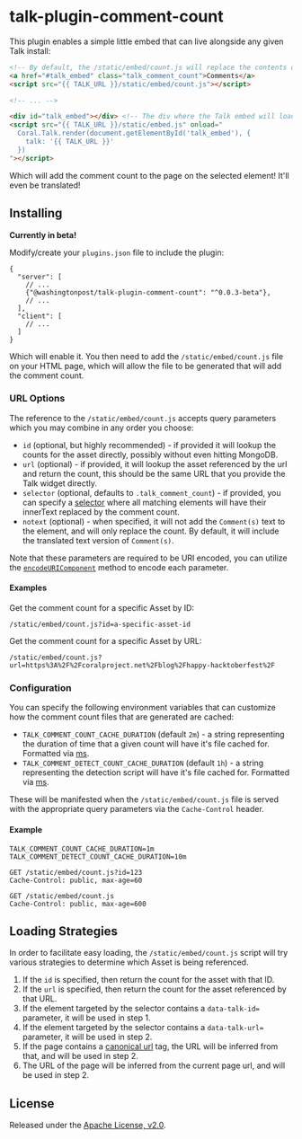 # talk-plugin-comment-count

This plugin enables a simple little embed that can live alongside any given Talk
install:

```html
<!-- By default, the /static/embed/count.js will replace the contents of the element targeted by the .talk_comment_count selector. Adding the href="#talk_embed" will allow when you click the comment count, it will jump to the comments! -->
<a href="#talk_embed" class="talk_comment_count">Comments</a>
<script src="{{ TALK_URL }}/static/embed/count.js"></script>

<!-- ... -->

<div id="talk_embed"></div> <!-- The div where the Talk embed will load. -->
<script src="{{ TALK_URL }}/static/embed.js" onload="
  Coral.Talk.render(document.getElementById('talk_embed'), {
    talk: '{{ TALK_URL }}'
  })
"></script>
```

Which will add the comment count to the page on the selected element! It'll even
be translated!

## Installing

**Currently in beta!**

Modify/create your `plugins.json` file to include the plugin:

```
{
  "server": [
    // ...
    {"@washingtonpost/talk-plugin-comment-count": "^0.0.3-beta"},
    // ...
  ],
  "client": [
    // ...
  ]
}
```

Which will enable it. You then need to add the `/static/embed/count.js` file on your HTML
page, which will allow the file to be generated that will add the comment count.

### URL Options

The reference to the `/static/embed/count.js` accepts query parameters which you
may combine in any order you choose:

- `id` (optional, but highly recommended) - if provided it will lookup the
  counts for the asset directly, possibly without even hitting MongoDB.
- `url` (optional) - if provided, it will lookup the asset referenced by the url
  and return the count, this should be the same URL that you provide the Talk
  widget directly.
- `selector` (optional, defaults to `.talk_comment_count`) - if provided, you can specify a [selector](https://developer.mozilla.org/en-US/docs/Web/CSS/CSS_Selectors)
  where all matching elements will have their innerText replaced by the comment
  count.
- `notext` (optional) - when specified, it will not add the `Comment(s)` text
  to the element, and will only replace the count. By default, it will include
  the translated text version of `Comment(s)`.

Note that these parameters are required to be URI encoded, you can utilize the
[`encodeURIComponent`](https://developer.mozilla.org/en-US/docs/Web/JavaScript/Reference/Global_Objects/encodeURIComponent)
method to encode each parameter.

#### Examples

Get the comment count for a specific Asset by ID:

```
/static/embed/count.js?id=a-specific-asset-id
```

Get the comment count for a specific Asset by URL:

```
/static/embed/count.js?url=https%3A%2F%2Fcoralproject.net%2Fblog%2Fhappy-hacktoberfest%2F
```

### Configuration

You can specify the following environment variables that can customize how the
comment count files that are generated are cached:

- `TALK_COMMENT_COUNT_CACHE_DURATION` (default `2m`) - a string representing the
  duration of time that a given count will have it's file cached for. Formatted
  via [ms](https://www.npmjs.com/package/ms).
- `TALK_COMMENT_DETECT_COUNT_CACHE_DURATION` (default `1h`) - a string
  representing the detection script will have it's file cached for. Formatted
  via [ms](https://www.npmjs.com/package/ms).

These will be manifested when the `/static/embed/count.js` file is served with
the appropriate query parameters via the `Cache-Control` header.

#### Example

```
TALK_COMMENT_COUNT_CACHE_DURATION=1m
TALK_COMMENT_DETECT_COUNT_CACHE_DURATION=10m

GET /static/embed/count.js?id=123
Cache-Control: public, max-age=60

GET /static/embed/count.js
Cache-Control: public, max-age=600
```

## Loading Strategies

In order to facilitate easy loading, the `/static/embed/count.js` script will try various
strategies to determine which Asset is being referenced.

1. If the `id` is specified, then return the count for the asset with that ID.
2. If the `url` is specified, then return the count for the asset referenced by
   that URL.
3. If the element targeted by the selector contains a `data-talk-id=`
   parameter, it will be used in step 1.
4. If the element targeted by the selector contains a `data-talk-url=`
   parameter, it will be used in step 2.
5. If the page contains a [canonical url](https://developer.mozilla.org/en-US/docs/Web/HTTP/Basics_of_HTTP/Choosing_between_www_and_non-www_URLs#Using_%3Clink_relcanonical%3E) tag, the URL will be inferred from that, and will be
   used in step 2.
6. The URL of the page will be inferred from the current page url, and will be
   used in step 2.

## License

Released under the [Apache License, v2.0](/LICENSE).
